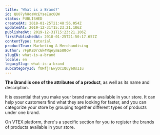 ```yaml
---
title: 'What is a Brand?'
id: QU07yhHoaWcEYseEucOQW
status: PUBLISHED
createdAt: 2018-01-25T21:48:56.054Z
updatedAt: 2019-12-31T15:23:21.106Z
publishedAt: 2019-12-31T15:23:21.106Z
firstPublishedAt: 2018-01-25T21:50:17.657Z
contentType: tutorial
productTeam: Marketing & Merchandising
author: 7FpKZ0rc6k4WqeymES80cw
slugEN: what-is-a-brand
locale: en
legacySlug: what-is-a-brand
subcategoryId: fUHfjTEwyOcIQuyeUsIIu
---
```


__The Brand is one of the attributes of a product__, as well as its name and description. 

It is essential that you make your brand name available in your store. It can help your customers find what they are looking for faster, and you can categorize your store by grouping together different types of products under one brand.

On VTEX platform, there's a specific section for you to register the brands of products available in your store.
